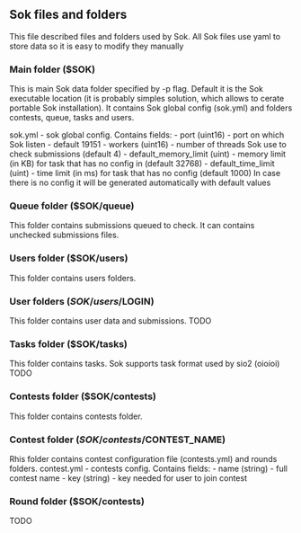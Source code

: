Sok files and folders
---
This file described files and folders used by Sok. All Sok files use yaml to store data so it is easy to modify they manually

### Main folder ($SOK)
This is main Sok data folder specified by -p flag. Default it is the Sok executable location (it is probably simples solution, which allows to cerate portable Sok installation). It contains Sok global config (sok.yml) and folders contests, queue, tasks and users.

sok.yml - sok global config. Contains fields:
    - port (uint16) - port on which Sok listen - default 19151
    - workers (uint16) - number of threads Sok use to check submissions (default 4)
    - default_memory_limit (uint) - memory limit (in KB) for task that has no config in (default 32768)
    - default_time_limit (uint) - time limit (in ms) for task that has no config (default 1000)
In case there is no config it will be generated automatically with default values

### Queue folder ($SOK/queue)
This folder contains submissions queued to check. It can contains unchecked submissions files.

### Users folder ($SOK/users)
This folder contains users folders.

### User folders ($SOK/users/$LOGIN)
This folder contains user data and submissions. TODO

### Tasks folder ($SOK/tasks)
This folder contains tasks. Sok supports task format used by sio2 (oioioi) TODO

### Contests folder ($SOK/contests)
This folder contains contests folder.

### Contest folder ($SOK/contests/$CONTEST_NAME)
Rhis folder contains contest configuration file (contests.yml) and rounds folders.
contest.yml - contests config. Contains fields:
    - name (string) - full contest name
    - key (string) - key needed for user to join contest

### Round folder ($SOK/contests)
TODO